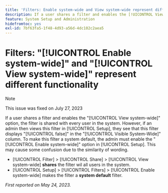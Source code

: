 ```yaml
---
title: 'Filters: Enable system-wide and View system-wide represent different functionality'
description: If a user shares a filter and enables the [!UICONTROL View system-wide] option, the filter is shared with every user in the system. However, if an admin then views this filter in [!UICONTROL Setup], they see that this filter displays [!UICONTROL false] in the [!UICONTROL Visible System-Wide] column. To make this filter a system default, the admin must enable the [!UICONTROL Enable system-wide] option in Setup. This may cause some confusion due to the similarity of wording.
feature: System Setup and Administration
hidefromtoc: yes
exl-id: 7bf63fa5-1f48-4d93-a56d-4dc102c2aea5
---
```

# Filters: "[!UICONTROL Enable system-wide]" and "[!UICONTROL View system-wide]" represent different functionality

>[!NOTE]
>
>This issue was fixed on July 27, 2023

If a user shares a filter and enables the "[!UICONTROL View system-wide]" option, the filter is shared with every user in the system. However, if an admin then views this filter in [!UICONTROL Setup], they see that this filter displays "[!UICONTROL false]" in the "[!UICONTROL Visible System-Wide]" column. To make this filter a system default, the admin must enable the "[!UICONTROL Enable system-wide]" option in [!UICONTROL Setup]. This may cause some confusion due to the similarity of wording.

* [!UICONTROL Filter] > [!UICONTROL Share] > [!UICONTROL View system-wide] **shares** the filter wil all users in the system.
* [!UICONTROL Setup] > [!UICONTROL Filters] > [!UICONTROL Enable system-wide] makes the filter a **system default** filter.

_First reported on May 24, 2023._
